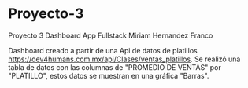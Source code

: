 # Proyecto-3
Proyecto 3 Dashboard App Fullstack Miriam Hernandez Franco

Dashboard creado a partir de una Api de datos de platillos https://dev4humans.com.mx/api/Clases/ventas_platillos.
Se realizó una tabla de datos con las columnas de "PROMEDIO DE VENTAS" por "PLATILLO", estos datos se muestran en una gráfica "Barras".

